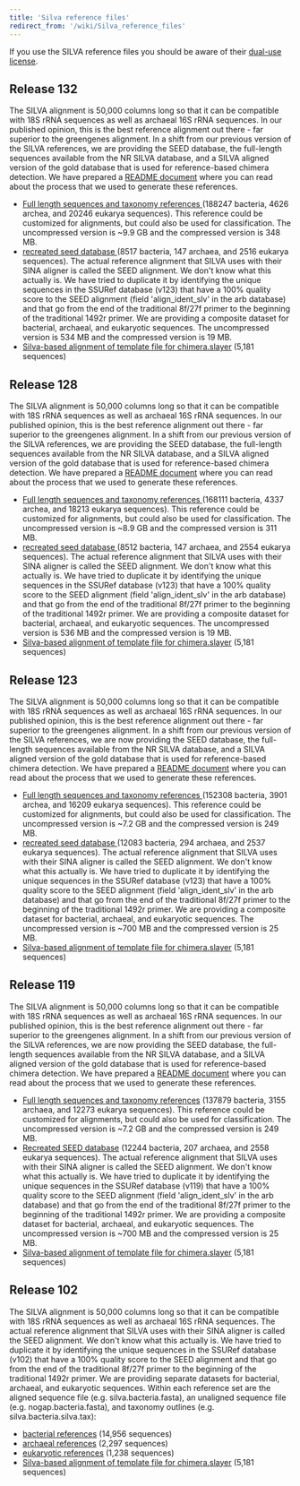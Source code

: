 ```yaml
---
title: 'Silva reference files'
redirect_from: '/wiki/Silva_reference_files'
---
```

If you use the SILVA reference files you should be aware of their
[dual-use license](https://www.arb-silva.de/silva-license-information).

## Release 132

The SILVA alignment is 50,000 columns long so that it can be compatible
with 18S rRNA sequences as well as archaeal 16S rRNA sequences. In our
published opinion, this is the best reference alignment out there - far
superior to the greengenes alignment. In a shift from our previous
version of the SILVA references, we are providing the SEED database, the
full-length sequences available from the NR SILVA database, and a SILVA
aligned version of the gold database that is used for reference-based
chimera detection. We have prepared a [README
document](/blog/2018/SILVA-v132-reference-files)
where you can read about the process that we used to generate these
references.

-   [ Full length sequences and taxonomy references
    ](https://mothur.s3.us-east-2.amazonaws.com/wiki/silva.nr_v132.tgz) (188247 bacteria, 4626 archea,
    and 20246 eukarya sequences). This reference could be customized for
    alignments, but could also be used for classification. The
    uncompressed version is \~9.9 GB and the compressed version is 348
    MB.
-   [ recreated seed database ](https://mothur.s3.us-east-2.amazonaws.com/wiki/silva.seed_v132.tgz)
    (8517 bacteria, 147 archaea, and 2516 eukarya sequences). The actual
    reference alignment that SILVA uses with their SINA aligner is
    called the SEED alignment. We don\'t know what this actually is. We
    have tried to duplicate it by identifying the unique sequences in
    the SSURef database (v123) that have a 100% quality score to the
    SEED alignment (field \'align\_ident\_slv\' in the arb database) and
    that go from the end of the traditional 8f/27f primer to the
    beginning of the traditional 1492r primer. We are providing a
    composite dataset for bacterial, archaeal, and eukaryotic sequences.
    The uncompressed version is 534 MB and the compressed version is 19
    MB.
-   [ Silva-based alignment of template file for
    chimera.slayer](https://mothur.s3.us-east-2.amazonaws.com/wiki/silva.gold.bacteria.zip) (5,181
    sequences)

## Release 128

The SILVA alignment is 50,000 columns long so that it can be compatible
with 18S rRNA sequences as well as archaeal 16S rRNA sequences. In our
published opinion, this is the best reference alignment out there - far
superior to the greengenes alignment. In a shift from our previous
version of the SILVA references, we are providing the SEED database, the
full-length sequences available from the NR SILVA database, and a SILVA
aligned version of the gold database that is used for reference-based
chimera detection. We have prepared a [README
document](/blog/2017/SILVA-v128-reference-files)
where you can read about the process that we used to generate these
references.

-   [ Full length sequences and taxonomy references
    ](https://mothur.s3.us-east-2.amazonaws.com/wiki/silva.nr_v128.tgz) (168111 bacteria, 4337 archea,
    and 18213 eukarya sequences). This reference could be customized for
    alignments, but could also be used for classification. The
    uncompressed version is \~8.9 GB and the compressed version is 311
    MB.
-   [ recreated seed database ](https://mothur.s3.us-east-2.amazonaws.com/wiki/silva.seed_v128.tgz)
    (8512 bacteria, 147 archaea, and 2554 eukarya sequences). The actual
    reference alignment that SILVA uses with their SINA aligner is
    called the SEED alignment. We don\'t know what this actually is. We
    have tried to duplicate it by identifying the unique sequences in
    the SSURef database (v123) that have a 100% quality score to the
    SEED alignment (field \'align\_ident\_slv\' in the arb database) and
    that go from the end of the traditional 8f/27f primer to the
    beginning of the traditional 1492r primer. We are providing a
    composite dataset for bacterial, archaeal, and eukaryotic sequences.
    The uncompressed version is 536 MB and the compressed version is 19
    MB.
-   [ Silva-based alignment of template file for
    chimera.slayer](https://mothur.s3.us-east-2.amazonaws.com/wiki/silva.gold.bacteria.zip) (5,181
    sequences)

## Release 123

The SILVA alignment is 50,000 columns long so that it can be compatible
with 18S rRNA sequences as well as archaeal 16S rRNA sequences. In our
published opinion, this is the best reference alignment out there - far
superior to the greengenes alignment. In a shift from our previous
version of the SILVA references, we are now providing the SEED database,
the full-length sequences available from the NR SILVA database, and a
SILVA aligned version of the gold database that is used for
reference-based chimera detection. We have prepared a [README
document](/blog/2015/SILVA-v123-reference-files)
where you can read about the process that we used to generate these
references.

-   [ Full length sequences and taxonomy references
    ](https://mothur.s3.us-east-2.amazonaws.com/wiki/silva.nr_v123.tgz) (152308 bacteria, 3901 archea,
    and 16209 eukarya sequences). This reference could be customized for
    alignments, but could also be used for classification. The
    uncompressed version is \~7.2 GB and the compressed version is 249
    MB.
-   [ recreated seed database ](https://mothur.s3.us-east-2.amazonaws.com/wiki/silva.seed_v123.tgz)
    (12083 bacteria, 294 archaea, and 2537 eukarya sequences). The
    actual reference alignment that SILVA uses with their SINA aligner
    is called the SEED alignment. We don\'t know what this actually is.
    We have tried to duplicate it by identifying the unique sequences in
    the SSURef database (v123) that have a 100% quality score to the
    SEED alignment (field \'align\_ident\_slv\' in the arb database) and
    that go from the end of the traditional 8f/27f primer to the
    beginning of the traditional 1492r primer. We are providing a
    composite dataset for bacterial, archaeal, and eukaryotic sequences.
    The uncompressed version is \~700 MB and the compressed version is
    25 MB.
-   [ Silva-based alignment of template file for
    chimera.slayer](https://mothur.s3.us-east-2.amazonaws.com/wiki/silva.gold.bacteria.zip) (5,181
    sequences)

## Release 119

The SILVA alignment is 50,000 columns long so that it can be compatible
with 18S rRNA sequences as well as archaeal 16S rRNA sequences. In our
published opinion, this is the best reference alignment out there - far
superior to the greengenes alignment. In a shift from our previous
version of the SILVA references, we are now providing the SEED database,
the full-length sequences available from the NR SILVA database, and a
SILVA aligned version of the gold database that is used for
reference-based chimera detection. We have prepared a [README
document](/blog/2014/SILVA-v119-reference-files)
where you can read about the process that we used to generate these
references.

-   [Full length sequences and taxonomy
    references](https://www.mothur.org/w/images/2/27/Silva.nr_v119.tgz)
    (137879 bacteria, 3155 archaea, and 12273 eukarya sequences). This
    reference could be customized for alignments, but could also be used
    for classification. The uncompressed version is \~7.2 GB and the
    compressed version is 249 MB.
-   [Recreated SEED
    database](https://www.mothur.org/w/images/5/56/Silva.seed_v119.tgz)
    (12244 bacteria, 207 archaea, and 2558 eukarya sequences). The
    actual reference alignment that SILVA uses with their SINA aligner
    is called the SEED alignment. We don\'t know what this actually is.
    We have tried to duplicate it by identifying the unique sequences in
    the SSURef database (v119) that have a 100% quality score to the
    SEED alignment (field \'align\_ident\_slv\' in the arb database) and
    that go from the end of the traditional 8f/27f primer to the
    beginning of the traditional 1492r primer. We are providing a
    composite dataset for bacterial, archaeal, and eukaryotic sequences.
    The uncompressed version is \~700 MB and the compressed version is
    25 MB.
-   [ Silva-based alignment of template file for
    chimera.slayer](https://mothur.s3.us-east-2.amazonaws.com/wiki/silva.gold.bacteria.zip) (5,181
    sequences)

## Release 102

The SILVA alignment is 50,000 columns long so that it can be compatible
with 18S rRNA sequences as well as archaeal 16S rRNA sequences. The
actual reference alignment that SILVA uses with their SINA aligner is
called the SEED alignment. We don\'t know what this actually is. We have
tried to duplicate it by identifying the unique sequences in the SSURef
database (v102) that have a 100% quality score to the SEED alignment and
that go from the end of the traditional 8f/27f primer to the beginning
of the traditional 1492r primer. We are providing separate datasets for
bacterial, archaeal, and eukaryotic sequences. Within each reference set
are the aligned sequence file (e.g. silva.bacteria.fasta), an unaligned
sequence file (e.g. nogap.bacteria.fasta), and taxonomy outlines (e.g.
silva.bacteria.silva.tax):

-   [ bacterial references](https://mothur.s3.us-east-2.amazonaws.com/wiki/silva.bacteria.zip) (14,956
    sequences)
-   [ archaeal references](https://mothur.s3.us-east-2.amazonaws.com/wiki/silva.archaea.zip) (2,297
    sequences)
-   [ eukaryotic references](https://mothur.s3.us-east-2.amazonaws.com/wiki/silva.eukarya.zip) (1,238
    sequences)
-   [ Silva-based alignment of template file for
    chimera.slayer](https://mothur.s3.us-east-2.amazonaws.com/wiki/silva.gold.bacteria.zip) (5,181
    sequences)
